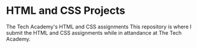 # HTML and CSS Projects
The Tech Academy's HTML and CSS assignments
This repository is where I submit the HTML and CSS assignments while in attandance at The Tech Academy.
